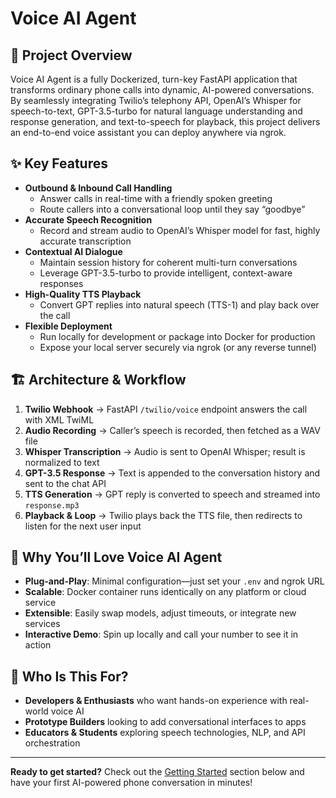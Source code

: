 # Voice AI Agent

## 📖 Project Overview  
Voice AI Agent is a fully Dockerized, turn-key FastAPI application that transforms ordinary phone calls into dynamic, AI-powered conversations. By seamlessly integrating Twilio’s telephony API, OpenAI’s Whisper for speech-to-text, GPT-3.5-turbo for natural language understanding and response generation, and text-to-speech for playback, this project delivers an end-to-end voice assistant you can deploy anywhere via ngrok.

## ✨ Key Features  
- **Outbound & Inbound Call Handling**  
  - Answer calls in real-time with a friendly spoken greeting  
  - Route callers into a conversational loop until they say “goodbye”  
- **Accurate Speech Recognition**  
  - Record and stream audio to OpenAI’s Whisper model for fast, highly accurate transcription  
- **Contextual AI Dialogue**  
  - Maintain session history for coherent multi-turn conversations  
  - Leverage GPT-3.5-turbo to provide intelligent, context-aware responses  
- **High-Quality TTS Playback**  
  - Convert GPT replies into natural speech (TTS-1) and play back over the call  
- **Flexible Deployment**  
  - Run locally for development or package into Docker for production  
  - Expose your local server securely via ngrok (or any reverse tunnel)

## 🏗️ Architecture & Workflow  
1. **Twilio Webhook** → FastAPI `/twilio/voice` endpoint answers the call with XML TwiML  
2. **Audio Recording** → Caller’s speech is recorded, then fetched as a WAV file  
3. **Whisper Transcription** → Audio is sent to OpenAI Whisper; result is normalized to text  
4. **GPT-3.5 Response** → Text is appended to the conversation history and sent to the chat API  
5. **TTS Generation** → GPT reply is converted to speech and streamed into `response.mp3`  
6. **Playback & Loop** → Twilio plays back the TTS file, then redirects to listen for the next user input  

## 🚀 Why You’ll Love Voice AI Agent  
- **Plug-and-Play**: Minimal configuration—just set your `.env` and ngrok URL  
- **Scalable**: Docker container runs identically on any platform or cloud service  
- **Extensible**: Easily swap models, adjust timeouts, or integrate new services  
- **Interactive Demo**: Spin up locally and call your number to see it in action  

## 🎯 Who Is This For?  
- **Developers & Enthusiasts** who want hands-on experience with real-world voice AI  
- **Prototype Builders** looking to add conversational interfaces to apps  
- **Educators & Students** exploring speech technologies, NLP, and API orchestration  

---

**Ready to get started?** Check out the [Getting Started](#-setup--local-development) section below and have your first AI-powered phone conversation in minutes!  
